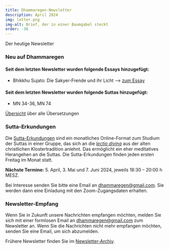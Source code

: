 ```yaml
---
title: Dhammaregen-Newsletter
description: April 2024
img: letter.png
img-alt: Brief, der in einer Baumgabel steckt
order: -36
---
```


Der heutige Newsletter

### Neu auf Dhammaregen

#### Seit dem letzten Newsletter wurden folgende Essays hinzugefügt:

- Bhikkhu Sujato: Die Sakyer-Frende und ihr Licht --> [zum Essay](#/wiki/buddhismuskunde/freunde)

#### Seit dem letzten Newsletter wurden folgende Suttas hinzugefügt:

- MN 34-36, MN 74

[Übersicht](#/wiki/uebersetzung/uebersicht) über alle Übersetzungen

### Sutta-Erkundungen 

Die [Sutta-Erkundungen](#/wiki/erkundung) sind ein monatliches Online-Format zum Studium der Suttas in einer Gruppe, das sich an die [*lectio divina*](https://de.wikipedia.org/wiki/Lectio_divina) aus der alten christlichen Klostertradition anlehnt. Das ermöglicht ein eher meditatives Herangehen an die Suttas. Die Sutta-Erkundungen finden jeden ersten Freitag im Monat statt. 

**Nächste Termine:** 5. April, 3. Mai und 7. Juni 2024, jeweils 18:30 – 20:00 h MESZ.

Bei Interesse senden Sie bitte eine Email an [dhammaregen@gmail.com](mailto:dhammaregen@gmail.com). Sie werden dann eine Einladung mit den Zoom-Zugangsdaten erhalten.

### Newsletter-Empfang

Wenn Sie in Zukunft unsere Nachrichten empfangen möchten, melden Sie sich mit einer formlosen Email an [dhammaregen@gmail.com](mailto:dhammaregen@gmail.com) zum Newsletter an. Wenn Sie die Nachrichten nicht mehr empfangen möchten, senden Sie eine Email, um sich abzumelden. 

Frühere Newsletter finden Sie im [Newsletter-Archiv](#/wiki/news/inhalt).

